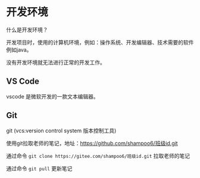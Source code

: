# 开发环境
什么是开发环境？

开发项目时，使用的计算机环境，例如：操作系统、开发编辑器、技术需要的软件例如java。

没有开发环境就无法进行正常的开发工作。

## VS Code
vscode 是微软开发的一款文本编辑器。

## Git
git (vcs:version control system 版本控制工具)

使用git拉取老师的笔记，地址：https://github.com/shampoo6/班级id.git

通过命令 `git clone https://gitee.com/shampoo6/班级id.git` 拉取老师的笔记

通过命令 `git pull` 更新笔记